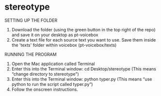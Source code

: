# stereotype

SETTING UP THE FOLDER

1. Download the folder (using the green button in the top right of the repo) and save it on your desktop as pt-voicebox
2. Create a text file for each source text you want to use. Save them inside the 'texts' folder within voicebox (pt-voicebox/texts)

RUNNING THE PROGRAM

1. Open the Mac application called Terminal
2. Enter this into the Terminal window: cd Desktop/stereotype (This means “change directory to stereotype")
3. Enter this into the Terminal window: python typer.py (This means “use python to run the script called typer.py”)
4. Follow the onscreen instructions.
